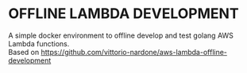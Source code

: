 # OFFLINE LAMBDA DEVELOPMENT

A simple docker environment to offline develop and test golang AWS Lambda functions. <br>
Based on https://github.com/vittorio-nardone/aws-lambda-offline-development
